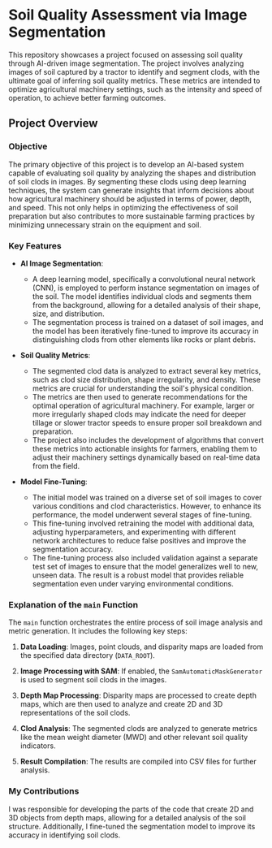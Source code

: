 # Soil Quality Assessment via Image Segmentation

This repository showcases a project focused on assessing soil quality through AI-driven image segmentation. The project involves analyzing images of soil captured by a tractor to identify and segment clods, with the ultimate goal of inferring soil quality metrics. These metrics are intended to optimize agricultural machinery settings, such as the intensity and speed of operation, to achieve better farming outcomes.

## Project Overview

### Objective
The primary objective of this project is to develop an AI-based system capable of evaluating soil quality by analyzing the shapes and distribution of soil clods in images. By segmenting these clods using deep learning techniques, the system can generate insights that inform decisions about how agricultural machinery should be adjusted in terms of power, depth, and speed. This not only helps in optimizing the effectiveness of soil preparation but also contributes to more sustainable farming practices by minimizing unnecessary strain on the equipment and soil.

### Key Features
- **AI Image Segmentation**: 
  - A deep learning model, specifically a convolutional neural network (CNN), is employed to perform instance segmentation on images of the soil. The model identifies individual clods and segments them from the background, allowing for a detailed analysis of their shape, size, and distribution.
  - The segmentation process is trained on a dataset of soil images, and the model has been iteratively fine-tuned to improve its accuracy in distinguishing clods from other elements like rocks or plant debris.

- **Soil Quality Metrics**:
  - The segmented clod data is analyzed to extract several key metrics, such as clod size distribution, shape irregularity, and density. These metrics are crucial for understanding the soil's physical condition.
  - The metrics are then used to generate recommendations for the optimal operation of agricultural machinery. For example, larger or more irregularly shaped clods may indicate the need for deeper tillage or slower tractor speeds to ensure proper soil breakdown and preparation.
  - The project also includes the development of algorithms that convert these metrics into actionable insights for farmers, enabling them to adjust their machinery settings dynamically based on real-time data from the field.

- **Model Fine-Tuning**:
  - The initial model was trained on a diverse set of soil images to cover various conditions and clod characteristics. However, to enhance its performance, the model underwent several stages of fine-tuning.
  - This fine-tuning involved retraining the model with additional data, adjusting hyperparameters, and experimenting with different network architectures to reduce false positives and improve the segmentation accuracy.
  - The fine-tuning process also included validation against a separate test set of images to ensure that the model generalizes well to new, unseen data. The result is a robust model that provides reliable segmentation even under varying environmental conditions.

### Explanation of the `main` Function

The `main` function orchestrates the entire process of soil image analysis and metric generation. It includes the following key steps:

1. **Data Loading**: Images, point clouds, and disparity maps are loaded from the specified data directory (`DATA_ROOT`).

2. **Image Processing with SAM**: If enabled, the `SamAutomaticMaskGenerator` is used to segment soil clods in the images.

3. **Depth Map Processing**: Disparity maps are processed to create depth maps, which are then used to analyze and create 2D and 3D representations of the soil clods.

4. **Clod Analysis**: The segmented clods are analyzed to generate metrics like the mean weight diameter (MWD) and other relevant soil quality indicators.

5. **Result Compilation**: The results are compiled into CSV files for further analysis.

### My Contributions

I was responsible for developing the parts of the code that create 2D and 3D objects from depth maps, allowing for a detailed analysis of the soil structure. Additionally, I fine-tuned the segmentation model to improve its accuracy in identifying soil clods.
